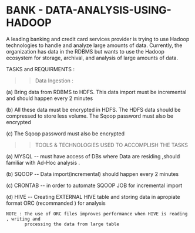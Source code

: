 # BANK - DATA-ANALYSIS-USING-HADOOP


A leading banking and credit card services provider is trying to use Hadoop technologies to handle and analyze large amounts of data.
Currently, the organization has data in the RDBMS but wants to use the Hadoop ecosystem for storage, archival, and analysis of large amounts of data.

TASKS and REQUIRMENTS :

>> Data Ingestion :

(a)  Bring data from RDBMS to HDFS. This data import must be incremental and should happen every 2 minutes

(b)  All these data must be encrypted in HDFS. The HDFS data should be compressed to store less volume.
The Sqoop password must also be encrypted

(c) The Sqoop password must also be encrypted

>> TOOLS & TECHNOLOGIES USED TO ACCOMPLISH THE TASKS 

(a) MYSQL -- must have access of DBs where Data are residing ,should familiar with Ad-Hoc analysis .

(b) SQOOP -- Data import(incremental) should happen every 2 minutes 

(c) CRONTAB -- in order  to automate SQOOP JOB for incremental import 

(d) HIVE -- Creating EXTERNAL HIVE table  and storing data in apropiate format ORC (recommanded ) for analysis 
     
    NOTE : The use of ORC files improves performance when HIVE is reading , writing and 
           processing the data from large table
    
    
